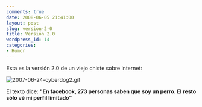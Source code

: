 ```yaml
---
comments: true
date: 2008-06-05 21:41:00
layout: post
slug: version-2-0
title: Versión 2.0
wordpress_id: 14
categories:
- Humor
---
```


Esta es la versión 2.0 de un viejo chiste sobre internet:

![2007-06-24-cyberdog2.gif](http://www.lnds.net/images/2007-06-24-cyberdog2.gif)

El texto dice: **"En facebook, 273 personas saben que soy un perro. El resto sólo vé mi perfil limitado"**



